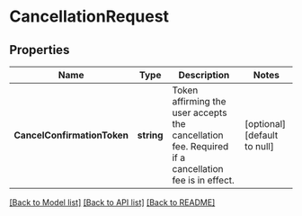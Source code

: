 # CancellationRequest

## Properties
Name | Type | Description | Notes
------------ | ------------- | ------------- | -------------
**CancelConfirmationToken** | **string** | Token affirming the user accepts the cancellation fee. Required if a cancellation fee is in effect. | [optional] [default to null]

[[Back to Model list]](../README.md#documentation-for-models) [[Back to API list]](../README.md#documentation-for-api-endpoints) [[Back to README]](../README.md)


